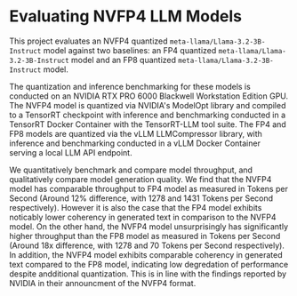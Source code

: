 # Evaluating NVFP4 LLM Models

This project evaluates an NVFP4 quantized `meta-llama/Llama-3.2-3B-Instruct` model against two baselines: an FP4 quantized `meta-llama/Llama-3.2-3B-Instruct` model and an FP8 quantized `meta-llama/Llama-3.2-3B-Instruct` model. 

The quantization and inference benchmarking for these models is conducted on an NVIDIA RTX PRO 6000 Blackwell Workstation Edition GPU. The NVFP4 model is quantized via NVIDIA's ModelOpt library and compiled to a TensorRT checkpoint with inference and benchmarking conducted in a TensorRT Docker Container with the TensorRT-LLM tool suite. The FP4 and FP8 models are quantized via the vLLM LLMCompressor library, with inference and benchmarking conducted in a vLLM Docker Container serving a local LLM API endpoint.

We quantitatively benchmark and compare model throughput, and qualitatively compare model generation quality. We find that the NVFP4 model has comparable throughput to FP4 model as measured in Tokens per Second (Around 12% difference, with 1278 and 1431 Tokens per Second respectively). However it is also the case that the FP4 model exhibits noticably lower coherency in generated text in comparison to the NVFP4 model. On the other hand, the NVFP4 model unsurprisingly has significantly higher throughput than the FP8 model as measured in Tokens per Second (Around 18x difference, with 1278 and 70 Tokens per Second respectively). In addition, the NVFP4 model exhibits comparable coherency in generated text compared to the FP8 model, indicating low degredation of performance despite andditional quantization. This is in line with the findings reported by NVIDIA in their announcment of the NVFP4 format.

